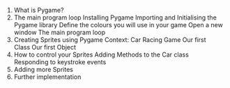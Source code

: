 1. What is Pygame?
2. The main program loop
    Installing Pygame
    Importing and Initialising the Pygame library
    Define the colours you will use in your game
    Open a new window
    The main program loop
3. Creating Sprites using Pygame
    Context: Car Racing Game
     Our first Class
     Our first Object
4. How to control your Sprites
    Adding Methods to the Car class
    Responding to keystroke events
5. Adding more Sprites
6. Further implementation
